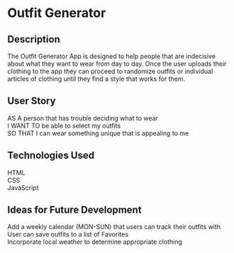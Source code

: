 # Outfit Generator
## Description
The Outfit Generator App is designed to help people that are indecisive about what they want to wear from day to day. Once the user uploads their clothing to the app they can proceed to randomize outfits or individual articles of clothing until they find a style that works for them.
## User Story
AS A person that has trouble deciding what to wear<br>
I WANT TO be able to select my outfits<br>
SO THAT I can wear something unique that is appealing to me
## Technologies Used
HTML<br>
CSS<br>
JavaScript
## Ideas for Future Development
Add a weekly calendar (MON-SUN) that users can track their outfits with<br>
User can save outfits to a list of Favorites<br>
Incorporate local weather to determine appropriate clothing<br>
